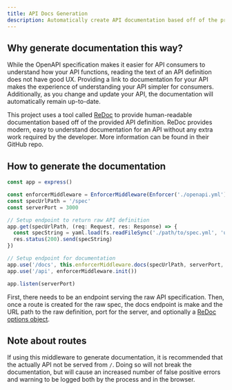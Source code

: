 ```yaml
---
title: API Docs Generation
description: Automatically create API documentation based off of the provided API definition.
---
```


## Why generate documentation this way?

While the OpenAPI specification makes it easier for API consumers to understand how your API functions, reading the text of an API definition does not have good UX. Providing a link to documentation for your API makes the experience of understanding your API simpler for consumers. Additionally, as you change and update your API, the documentation will automatically remain up-to-date.

This project uses a tool called [ReDoc](https://github.com/Redocly/redoc) to provide human-readable documentation based off of the provided API definition. ReDoc provides modern, easy to understand documentation for an API without any extra work required by the developer. More information can be found in their GitHub repo.

## How to generate the documentation

```javascript
const app = express()

const enforcerMiddleware = EnforcerMiddleware(Enforcer('./openapi.yml'))
const specUrlPath = '/spec'
const serverPort = 3000

// Setup endpoint to return raw API definition
app.get(specUrlPath, (req: Request, res: Response) => {
  const specString = yaml.load(fs.readFileSync('./path/to/spec.yml', 'utf8'))
  res.status(200).send(specString)
})

// Setup endpoint for documentation
app.use('/docs', this.enforcerMiddleware.docs(specUrlPath, serverPort, redocOptions))
app.use('/api', enforcerMiddleware.init())

app.listen(serverPort)
```

First, there needs to be an endpoint serving the raw API specification. Then, once a route is created for the raw spec, the docs endpoint is make and the URL path to the raw definition, port for the server, and optionally a [ReDoc options object](https://github.com/Redocly/redoc#redoc-options-object).

## Note about routes

If using this middleware to generate documentation, it is recommended that the actually API not be served from `/`. Doing so will not break the documentation, but will cause an increased number of false positive errors and warning to be logged both by the process and in the browser.

